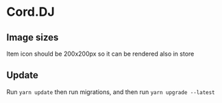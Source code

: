 # Cord.DJ

## Image sizes

Item icon should be 200x200px so it can be rendered also
in store

## Update

Run `yarn update` then run migrations, and then run
`yarn upgrade --latest`
